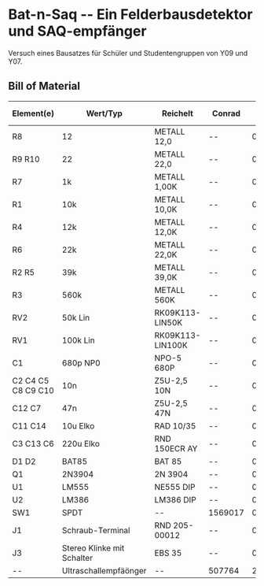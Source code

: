 # Bat-n-Saq -- Ein Felderbausdetektor und SAQ-empfänger

Versuch eines Bausatzes für Schüler und Studentengruppen von Y09 und Y07.

## Bill of Material
| Element(e) | Wert/Typ |  Reichelt  | Conrad | Preis (10) |
| ---------- | -------- | ---------- | ------ | ---------- |
| R8         | 12 | METALL 12,0 | -- | 0,049€ |
| R9 R10     | 22 | METALL 22,0 | -- | 0,049€ |
| R7         | 1k | METALL 1,00K | -- | 0,049€ |
| R1         | 10k | METALL 10,0K | -- | 0,049€ |
| R4         | 12k | METALL 12,0K | -- | 0,049€ |
| R6         | 22k | METALL 22,0K | -- | 0,049€ |
| R2 R5      | 39k | METALL 39,0K | -- | 0,049€ |
| R3         | 560k | METALL 560K | -- | 0,049€ |
| RV2        | 50k Lin | RK09K113-LIN50K | -- | 0,99€ |
| RV1        | 100k Lin | RK09K113-LIN100K | -- | 0,99€ |
| C1         | 680p NP0 | NPO-5 680P | -- | 0,10€ |
| C2 C4 C5 C8 C9 C10 | 10n | Z5U-2,5 10N| -- | 0,05€ |
| C12 C7     | 47n | Z5U-2,5 47N | -- | 0,07€ |
| C11 C14    | 10u Elko | RAD 10/35| -- | 0,02€ |
| C3 C13 C6  | 220u Elko | RND 150ECR AY | -- | 0,06€ |
| D1 D2      | BAT85 | BAT 85 | -- | 0,08€ |
| Q1         | 2N3904 | 2N 3904| -- | 0,04€ |
| U1         | LM555 | NE555 DIP | -- | 0,17€ |
| U2         | LM386 | LM386 DIP | -- | 0,22€ |
| SW1        | SPDT | -- | 1569017 | 0,71€ |
| J1         | Schraub-Terminal  | RND 205-00012 | -- | 0,19€ |
| J3         | Stereo Klinke mit Schalter | EBS 35 | -- | 0,29€ |
| --         | Ultraschallempfäönger | -- | 507764 | 2.61€ | 

